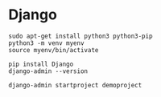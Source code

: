 # Django

```
sudo apt-get install python3 python3-pip
python3 -m venv myenv
source myenv/bin/activate
```


```
pip install Django
django-admin --version
```

```
django-admin startproject demoproject
```
